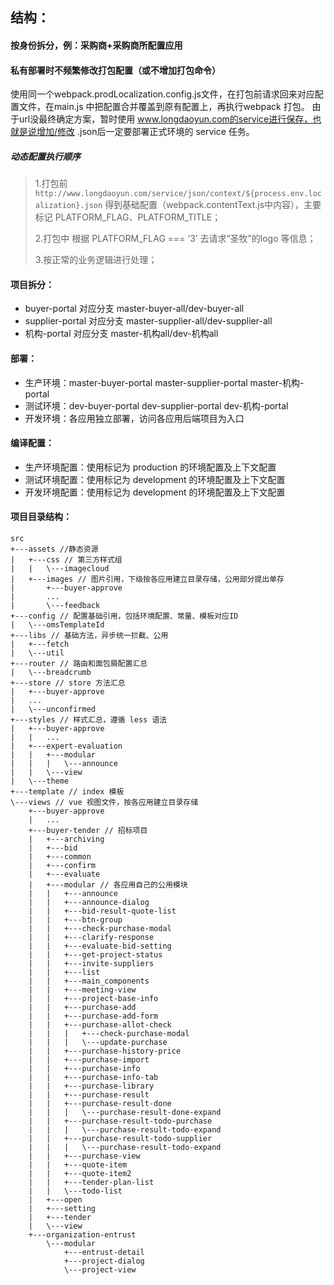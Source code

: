 ## 结构：


#### 按身份拆分，例：采购商+采购商所配置应用


#### 私有部署时不频繁修改打包配置（或不增加打包命令）
使用同一个webpack.prodLocalization.config.js文件，在打包前请求回来对应配置文件，在main.js 中把配置合并覆盖到原有配置上，再执行webpack 打包。
由于url没最终确定方案，暂时使用 www.longdaoyun.com的service进行保存，也就是说增加/修改 .json后一定要部署正式环境的 service 任务。

##### 动态配置执行顺序
> 1.打包前 `http://www.longdaoyun.com/service/json/context/${process.env.localization}.json` 得到基础配置（webpack.contentText.js中内容），主要标记 PLATFORM_FLAG、PLATFORM_TITLE；
>
> 2.打包中 根据 PLATFORM_FLAG === ‘3’ 去请求“圣牧”的logo 等信息；
> 
> 3.按正常的业务逻辑进行处理；

#### 项目拆分： 
- buyer-portal  对应分支 master-buyer-all/dev-buyer-all
- supplier-portal  对应分支 master-supplier-all/dev-supplier-all
- 机构-portal  对应分支 master-机构all/dev-机构all

#### 部署：
- 生产环境：master-buyer-portal master-supplier-portal master-机构-portal
- 测试环境：dev-buyer-portal dev-supplier-portal dev-机构-portal
- 开发环境：各应用独立部署，访问各应用后端项目为入口

#### 编译配置：
- 生产环境配置：使用标记为 production 的环境配置及上下文配置
- 测试环境配置：使用标记为 development 的环境配置及上下文配置
- 开发环境配置：使用标记为 development 的环境配置及上下文配置

#### 项目目录结构：
```
src
+---assets //静态资源
|   +---css // 第三方样式组
|   |   \---imagecloud
|   +---images // 图片引用，下级按各应用建立目录存储，公用部分提出单存
|       +---buyer-approve
|       ...
|       \---feedback
+---config // 配置基础引用，包括环境配置、常量、模板对应ID
|   \---omsTemplateId
+---libs // 基础方法，异步统一拦截、公用
|   +---fetch
|   \---util
+---router // 路由和面包屑配置汇总
|   \---breadcrumb
+---store // store 方法汇总
|   +---buyer-approve
|   ...
|   \---unconfirmed
+---styles // 样式汇总，遵循 less 语法
|   +---buyer-approve
|   |   ...
|   +---expert-evaluation
|   |   +---modular
|   |   |   \---announce
|   |   \---view
|   \---theme
+---template // index 模板
\---views // vue 视图文件，按各应用建立目录存储
    +---buyer-approve
    |   ...
    +---buyer-tender // 招标项目
    |   +---archiving
    |   +---bid
    |   +---common
    |   +---confirm
    |   +---evaluate
    |   +---modular // 各应用自己的公用模块
    |   |   +---announce
    |   |   +---announce-dialog
    |   |   +---bid-result-quote-list
    |   |   +---btn-group
    |   |   +---check-purchase-modal
    |   |   +---clarify-response
    |   |   +---evaluate-bid-setting
    |   |   +---get-project-status
    |   |   +---invite-suppliers
    |   |   +---list
    |   |   +---main_components
    |   |   +---meeting-view
    |   |   +---project-base-info
    |   |   +---purchase-add
    |   |   +---purchase-add-form
    |   |   +---purchase-allot-check
    |   |   |   +---check-purchase-modal
    |   |   |   \---update-purchase
    |   |   +---purchase-history-price
    |   |   +---purchase-import
    |   |   +---purchase-info
    |   |   +---purchase-info-tab
    |   |   +---purchase-library
    |   |   +---purchase-result
    |   |   +---purchase-result-done
    |   |   |   \---purchase-result-done-expand
    |   |   +---purchase-result-todo-purchase
    |   |   |   \---purchase-result-todo-expand
    |   |   +---purchase-result-todo-supplier
    |   |   |   \---purchase-result-todo-expand
    |   |   +---purchase-view
    |   |   +---quote-item
    |   |   +---quote-item2
    |   |   +---tender-plan-list
    |   |   \---todo-list
    |   +---open
    |   +---setting
    |   +---tender
    |   \---view
    +---organization-entrust
        \---modular
            +---entrust-detail
            +---project-dialog
            \---project-view
```